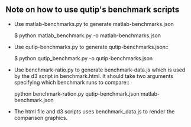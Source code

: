 Note on how to use qutip's benchmark scripts
--------------------------------------------

* Use matlab-benchmarks.py to generate matlab-benchmarks.json

    $ python matlab_benchmark.py -o matlab-benchmarks.json

* Use qutip-benchmarks.py to generate qutip-benchmarks.json::

    $ python qutip_benchmark.py -o qutip-benchmarks.json

* Use benchmark-ratio.py to generate benchmark-data.js which is used by the d3
  script in benchmark.html. It should take two arguments specifying which 
  benchmark runs to compare::

    python benchmark-ration.py qutip-benchmark.json matlab-benchmark.json

* The html file and d3 scripts uses benchmark_data.js to render the comparison
  graphics.

